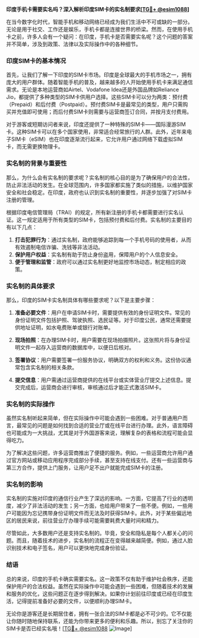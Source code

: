 **印度手机卡需要实名吗？深入解析印度SIM卡的实名制要求[[TG💪+ @esim1088](https://t.me/s/esim1088)]**

在当今数字化时代，智能手机和移动网络已经成为我们生活中不可或缺的一部分。无论是用于社交、工作还是娱乐，手机卡都是连接世界的桥梁。然而，在使用手机卡之前，许多人会有一个疑问：在印度，手机卡是否需要实名呢？这个问题的答案并不简单，涉及到政策、法律以及实际操作中的各种细节。

### 印度SIM卡的基本情况

首先，让我们了解一下印度的SIM卡市场。印度是全球最大的手机市场之一，拥有庞大的用户群体。随着智能手机的普及，越来越多的人开始使用手机卡来满足通信需求。无论是本地运营商如Airtel、Vodafone Idea还是外国品牌如Reliance Jio，都提供了多种类型的SIM卡供用户选择。这些SIM卡可以分为两类：预付费（Prepaid）和后付费（Postpaid）。预付费SIM卡是最常见的类型，用户只需购买并充值即可使用；而后付费SIM卡则需要与运营商签订合同，并按月支付费用。

对于游客或短期访问者来说，印度还提供了一种特殊的SIM卡——国际漫游SIM卡。这种SIM卡可以在多个国家使用，非常适合经常旅行的人群。此外，近年来电子SIM卡（eSIM）也在印度逐渐流行起来，它允许用户通过网络下载虚拟SIM卡，而无需更换物理卡。

### 实名制的背景与重要性

那么，为什么会有实名制的要求呢？实名制的核心目的是为了确保用户的合法性，防止非法活动的发生。在全球范围内，许多国家都实施了类似的措施，以维护国家安全和社会稳定。在印度，政府也认识到实名制的重要性，并逐步加强了对SIM卡注册的管理。

根据印度电信管理局（TRAI）的规定，所有新注册的手机卡都需要进行实名认证。这一规定适用于所有类型的SIM卡，包括预付费和后付费。实名制的主要目的有以下几点：

1. **打击犯罪行为**：通过实名制，政府能够追踪到每一个手机号码的使用者，从而有效遏制电信诈骗、洗钱等非法活动。
2. **保护用户权益**：实名制有助于防止身份盗用，保障用户的个人信息安全。
3. **便于管理和监管**：政府可以通过实名制更好地监控市场动态，制定相应的政策。

### 实名制的具体要求

那么，印度的SIM卡实名制具体有哪些要求呢？以下是主要步骤：

1. **准备必要文件**：用户在申请SIM卡时，需要提供有效的身份证明文件。常见的身份证明文件包括护照、驾驶执照、选民证等。对于印度公民，通常还需要提供地址证明，如水电费账单或银行对账单。
   
2. **现场拍照**：在办理SIM卡时，用户需要在现场拍摄照片。这张照片将与身份证明文件一起存入运营商的数据库中，以便日后核对。

3. **签署协议**：用户需要签署一份服务协议，明确双方的权利和义务。这份协议通常包含实名制的相关条款。

4. **提交信息**：用户需通过运营商提供的在线平台或实体营业厅提交上述信息。提交完成后，运营商会进行审核，审核通过后才能正式激活SIM卡。

### 实名制的实际操作

虽然实名制听起来简单，但在实际操作中可能会遇到一些困难。对于普通用户而言，最常见的问题是如何找到合适的营业厅或在线平台进行办理。此外，语言障碍也可能成为一大挑战，尤其是对于外国游客来说，理解复杂的表格和流程可能会显得吃力。

为了解决这些问题，许多运营商推出了便捷的服务。例如，一些运营商允许用户通过官方网站或移动应用程序完成部分手续，甚至支持在线支付。还有一些运营商与第三方合作，提供上门服务，让用户足不出户就能完成SIM卡的注册。

### 实名制的影响

实名制的实施对印度的通信行业产生了深远的影响。一方面，它提高了行业的透明度，减少了非法活动的发生；另一方面，也给用户带来了一些不便。例如，一些用户可能因为忘记携带身份证明文件而无法及时获得SIM卡。此外，对于某些偏远地区的居民来说，前往营业厅办理手续可能需要耗费大量时间和精力。

尽管如此，大多数用户还是支持实名制的。毕竟，安全和隐私是每个人都关心的问题。而且，随着技术的进步，实名制的流程正在变得越来越简便。例如，通过人脸识别技术和电子签名，用户可以更快地完成身份验证。

### 结语

总的来说，印度的手机卡确实需要实名。这一政策不仅有助于维护社会秩序，还能保护用户的合法权益。虽然在实际操作中可能会遇到一些困难，但随着技术的发展和服务的优化，这些问题正在逐步得到解决。如果你计划前往印度或已经在印度生活，记得提前准备好必要的文件，以便顺利办理SIM卡。

无论你是游客还是长期居住者，拥有一张合法的SIM卡都是必不可少的。它不仅能让你随时随地保持联系，还能为你带来更多的便利和乐趣。所以，别忘了关注你的SIM卡是否已经实名哦！[[TG💪+ @esim1088](https://t.me/s/esim1088) ![Image](https://i.postimg.cc/4NQfJmqS/Snipaste-2025-05-13-00-14-12.png)]